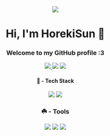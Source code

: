 <div id="header" align="center">
<img src="https://media1.giphy.com/media/kXdo4BgGoFC80/giphy.gif?cid=6c09b952n7xtrj92mcy17v24zyaggiet43c83kynmougg8qy&ep=v1_internal_gif_by_id&rid=giphy.gif&ct=g">
</div>

<h1 align="center">Hi, I'm HorekiSun 🍁</h1>

<h3 align="center">Welcome to my GitHub profile :3</h3>

<div id="badges" align="center">
  <a href="https://t.me/horekisun">
    <img src="https://img.shields.io/badge/Telegram-blue?style=for-the-badge&logo=telegram&logoColor=white"/>
  </a>
<img src="https://img.shields.io/badge/Email-red?style=for-the-badge&logo=gmail&logoColor=white"/>
<img src="https://komarev.com/ghpvc/?username=TheDmitryY &style=flat-square&color=blue"/>


 #### 🍁 - Tech Stack

<img src="https://img.shields.io/badge/Python-blue?style=for-the-badge&logo=python&logoColor=white"/>
<img src="https://img.shields.io/badge/Batch-green?style=for-the-badge&logo=batch&logoColor=black"/>



 ### ☘️ - Tools
<img src="https://img.shields.io/badge/Git-red?style=for-the-badge&logo=git&logoColor=black"/>
<img src="https://img.shields.io/badge/Pycharm-purple?style=for-the-badge&logo=pycharm&logoColor=white"/>

<img src="https://img.shields.io/badge/Linux-black?style=for-the-badge&logo=linux&logoColor=orange"/>